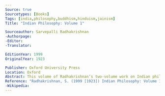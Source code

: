 ```yaml
---
Source: true
Sourcetypes: [Books]
Tags: [india,philosophy,buddhism,hinduism,jainism]
Title: "Indian Philosophy: Volume 1"

Sourceauthor: Sarvepalli Radhakrishnan
-Authorpage:
-Editor:
-Translator:

EditionYear: 1999
OriginalYear: 1923

Publisher: Oxford University Press
Location: Oxford
Abstract: This volume of Radhakrishnan’s two-volume work on Indian philosophy goes into detail on the Rig Veda and Upanishads, Jainism, Buddhism, and the theism of the Bhagavad Gita.
Reference: "Radhakrishnan, S. (1999 [1923]) Indian Philosophy: Volume 1, Oxford, Oxford University Press."
-Wikipedia:
---
```

